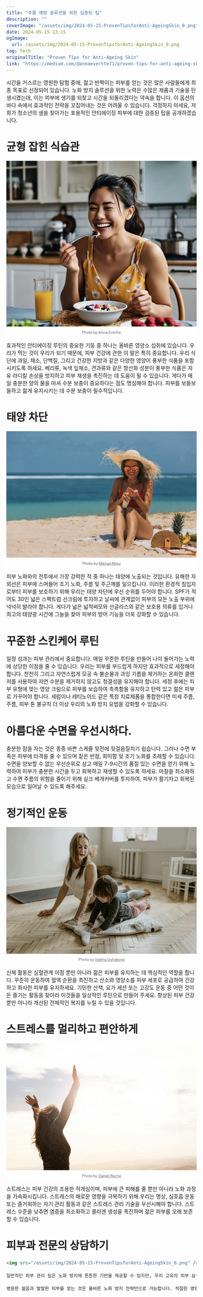```yaml
---
title: "주름 예방 솔루션을 위한 입증된 팁"
description: ""
coverImage: "/assets/img/2024-05-15-ProvenTipsforAnti-AgeingSkin_0.png"
date: 2024-05-15 13:15
ogImage: 
  url: /assets/img/2024-05-15-ProvenTipsforAnti-AgeingSkin_0.png
tag: Tech
originalTitle: "Proven Tips for Anti-Ageing Skin"
link: "https://medium.com/@annaevertte71/proven-tips-for-anti-ageing-skin-fed454d9021b"
---
```



시간을 거스르는 영원한 탐험 중에, 젊고 반짝이는 피부를 얻는 것은 많은 사람들에게 최종 목표로 선정되어 있습니다. 노화 방지 솔루션을 위한 노력은 수많은 제품과 기술을 탄생시켰는데, 이는 피부에 생기를 되찾고 시간을 되돌리겠다는 약속을 합니다. 이 옵션의 바다 속에서 효과적인 전략을 꼬집어내는 것은 어려울 수 있습니다. 걱정하지 마세요, 저희가 청소년의 샘을 찾아가는 포용적인 안티에이징 피부에 대한 검증된 팁을 공개하겠습니다.

# 균형 잡힌 식습관

![image](/assets/img/2024-05-15-ProvenTipsforAnti-AgeingSkin_0.png)

효과적인 안티에이징 루틴의 중요한 기둥 중 하나는 올바른 영양소 섭취에 있습니다. 우리가 먹는 것이 우리가 되기 때문에, 피부 건강에 관한 이 말은 특히 중요합니다. 우리 식단에 과일, 채소, 단백질, 그리고 건강한 지방과 같은 다양한 영양이 풍부한 식품을 포함시키도록 하세요. 베리류, 녹색 잎채소, 견과류와 같은 항산화 성분이 풍부한 식품은 자유 라디칼 손상을 방지하고 피부 재생을 촉진하는 데 도움이 될 수 있습니다. 게다가 매일 충분한 양의 물을 마셔 수분 보충이 중요하다는 점도 명심해야 합니다. 피부를 보들보들하고 젊게 유지시키는 데 수분 보충이 필수적입니다.



# 태양 차단

![image](/assets/img/2024-05-15-ProvenTipsforAnti-AgeingSkin_1.png)

피부 노화와의 전투에서 가장 강력한 적 중 하나는 태양에 노출되는 것입니다. 유해한 자외선은 피부에 스며들어 조기 노화, 주름 및 주근깨를 일으킵니다. 이러한 환경적 침입자로부터 피부를 보호하기 위해 우리는 태양 차단에 우선 순위를 두어야 합니다. SPF가 적어도 30인 넓은 스펙트럼 선크림에 투자하고 날씨에 관계없이 피부의 모든 노출 부위에 넉넉히 발라야 합니다. 게다가 넓은 넓적써모와 선글라스와 같은 보호용 의류를 입거나 최고의 태양광 시간에 그늘을 찾아 피부의 방어 기능을 더욱 강화할 수 있습니다.

# 꾸준한 스킨케어 루틴



일정 성과는 피부 관리에서 중요합니다. 매일 꾸준한 루틴을 만들어 나이 들어가는 노력에 상당한 이점을 줄 수 있습니다. 우리는 피부를 부드럽게 하지만 효과적으로 세정해야 합니다. 천천히 그리고 자연스럽게 모공 속 불순물과 과잉 기름을 제거하는 온화한 클렌저를 사용하여 자연 수분을 제거하지 않고도 청결성을 유지해야 합니다. 세정 후에는 피부 유형에 맞는 영양 크림으로 피부를 보습하여 촉촉함을 유지하고 탄력 있고 젊은 피부로 가꾸어야 합니다. 세럼이나 레티노이드 같은 특정 치료제품을 통합한다면 미세 주름, 주름, 피부 톤 불규칙 더 이상 우리의 노화 방지 요법을 강화할 수 있습니다.

# 아름다운 수면을 우선시하다.



충분한 잠을 자는 것은 종종 바쁜 스케줄 뒷전에 뒷걸음질치기 쉽습니다. 그러나 수면 부족은 피부에 타격을 줄 수 있으며 짙은 반점, 희미함 및 조기 노화를 초래할 수 있습니다. 수면을 양보할 수 없는 우선순위로 삼고 매일 7-9시간의 품질 있는 수면을 얻기 위해 노력하여 피부가 충분한 시간을 두고 회복하고 재생할 수 있도록 하세요. 마찰을 최소화하고 수면 주름의 위험을 줄이기 위해 실크 베개커버를 투자하여, 피부가 활기차고 회복된 모습으로 일어날 수 있도록 해주세요.

# 정기적인 운동

![이미지](/assets/img/2024-05-15-ProvenTipsforAnti-AgeingSkin_4.png)

신체 활동은 심혈관계 이점 뿐만 아니라 젊은 피부를 유지하는 데 핵심적인 역할을 합니다. 꾸준히 운동하여 혈액 순환을 촉진하고 산소와 영양소를 피부 세포로 공급하여 건강하고 화사한 피부를 유지하세요. 기민한 산책, 요가 세션 또는 고강도 운동 중 어떤 것이든 즐기는 활동을 찾아라 이것들을 일상적인 루틴으로 만들어 주세요. 향상된 피부 건강 뿐만 아니라 개선된 전체적인 복지를 누릴 수 있을 것입니다.



# 스트레스를 멀리하고 편안하게

![image_name](/assets/img/2024-05-15-ProvenTipsforAnti-AgeingSkin_5.png)

스트레스는 피부 건강의 조용한 적개심이며, 피부에 큰 피해를 줄 뿐만 아니라 노화 과정을 가속화시킵니다. 스트레스의 해로운 영향을 극복하기 위해 우리는 명상, 심호흡 운동 또는 즐거워하는 자기 관리 활동과 같은 스트레스 관리 기술을 우선시해야 합니다. 스트레스 수준을 낮추면 염증을 최소화하고 콜라겐 생성을 촉진하며 젊은 피부를 오래 보존할 수 있습니다.

# 피부과 전문의 상담하기



```markdown
<img src="/assets/img/2024-05-15-ProvenTipsforAnti-AgeingSkin_6.png" />

일반적인 피부 관리 팁은 노화 방지에 튼튼한 기반을 제공할 수 있지만, 우리 고유의 피부 요구에 맞춘 맞춤 관리는 더 큰 효과를 낼 수 있습니다. 피부과 의사나 피부 관리 전문가와 상담하여 피부 문제를 평가하고 맞춤형 치료 계획을 수립해 보는 것이 좋습니다. 화학 피부 각질 제거나 레이저 치료와 같은 전문적인 치료에서부터 처방 스킨케어 제품에 이르기까지, 피부과 의사는 특정 노화 관련 문제를 효과적으로 해결하기 위한 전문적인 지침과 권장 사항을 제공할 수 있습니다.

영원한 젊음과 발랄한 피부를 얻는 것은 올바른 노화 방지 전략만으로 가능합니다. 적절한 영양 공급, 자외선 차단, 일관된 스킨케어, 충분한 수면, 꾸준한 운동, 스트레스 관리, 그리고 전문가의 안내에 중요성을 두면 젊음의 샘을 찾아 늙음을 우아하게 받아들일 수 있습니다. 기억해주세요, 노화는 불가피하지만 노화된 피부는 선택사항입니다.
```